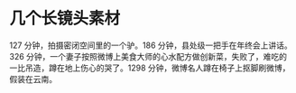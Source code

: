 # 几个长镜头素材

127 分钟，拍摄密闭空间里的一个驴。186 分钟，县处级一把手在年终会上讲话。326 分钟，一个妻子按照微博上美食大师的心水配方做创新菜，失败了，难吃的一比吊造，蹲在地上伤心的哭了。1298 分钟，微博名人蹲在椅子上抠脚刷微博，假装在云南。



